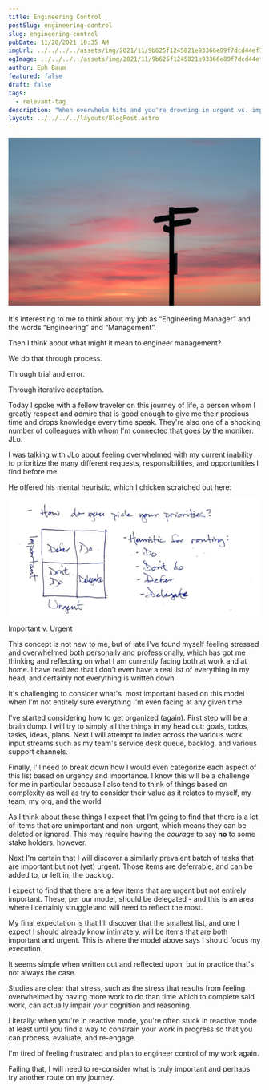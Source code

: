 ```yaml
---
title: Engineering Control
postSlug: engineering-control
slug: engineering-control
pubDate: 11/20/2021 10:35 AM
imgUrl: ../../../../assets/img/2021/11/9b625f1245821e93366e89f7dcd44ef7feecd36d.jpeg
ogImage: ../../../../assets/img/2021/11/9b625f1245821e93366e89f7dcd44ef7feecd36d.jpeg
author: Eph Baum
featured: false
draft: false
tags:
  - relevant-tag
description: "When overwhelm hits and you're drowning in urgent vs. important decisions—learn how to engineer control back into your work life. A practical framework for managing the chaos of modern engineering management, complete with the four-box prioritization model that actually works."
layout: ../../../../layouts/BlogPost.astro
---
```


![Featured Image](../../../../assets/img/2021/11/9b625f1245821e93366e89f7dcd44ef7feecd36d.jpeg)

It's interesting to me to think about my job as “Engineering Manager” and the words “Engineering” and “Management”.

Then I think about what might it mean to engineer management?

We do that through process.

Through trial and error.

Through iterative adaptation.

Today I spoke with a fellow traveler on this journey of life, a person whom I greatly respect and admire that is good enough to give me their precious time and drops knowledge every time speak. They're also one of a shocking number of colleagues with whom I'm connected that goes by the moniker: JLo.

I was talking with JLo about feeling overwhelmed with my current inability to prioritize the many different requests, responsibilities, and opportunities I find before me.

He offered his mental heuristic, which I chicken scratched out here:

![A 2x2 or "Four Box" - left label says important, bottom label says urgent - each box read, from right to left first the top row and then the bottom: Defer, Do, Don't Do, Delegate](../../../../assets/img/2021/11/5239e826afa84e8b83458a0ec723efde.jpg)

Important v. Urgent

This concept is not new to me, but of late I've found myself feeling stressed and overwhelmed both personally and professionally, which has got me thinking and reflecting on what I am currently facing both at work and at home. I have realized that I don't even have a real list of everything in my head, and certainly not everything is written down.

It's challenging to consider what's  most important based on this model when I'm not entirely sure everything I'm even facing at any given time.

I've started considering how to get organized (again). First step will be a brain dump. I will try to simply all the things in my head out: goals, todos, tasks, ideas, plans. Next I will attempt to index across the various work input streams such as my team's service desk queue, backlog, and various support channels.

Finally, I'll need to break down how I would even categorize each aspect of this list based on urgency and importance. I know this will be a challenge for me in particular because I also tend to think of things based on complexity as well as try to consider their value as it relates to myself, my team, my org, and the world.

As I think about these things I expect that I'm going to find that there is a lot of items that are unimportant and non-urgent, which means they can be deleted or ignored. This may require having the _courage_ to say **no** to some stake holders, however.

Next I'm certain that I will discover a similarly prevalent batch of tasks that are important but not (yet) urgent. Those items are deferrable, and can be added to, or left in, the backlog.

I expect to find that there are a few items that are urgent but not entirely important. These, per our model, should be delegated - and this is an area where I certainly struggle and will need to reflect the most.

My final expectation is that I'll discover that the smallest list, and one I expect I should already know intimately, will be items that are both important and urgent. This is where the model above says I should focus my execution.

It seems simple when written out and reflected upon, but in practice that's not always the case.

Studies are clear that stress, such as the stress that results from feeling overwhelmed by having more work to do than time which to complete said work, can actually impair your cognition and reasoning.

Literally: when you're in reactive mode, you're often stuck in reactive mode at least until you find a way to constrain your work in progress so that you can process, evaluate, and re-engage.

I'm tired of feeling frustrated and plan to engineer control of my work again.

Failing that, I will need to re-consider what is truly important and perhaps try another route on my journey.
